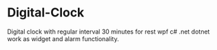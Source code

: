 # Digital-Clock
Digital clock with regular interval 30 minutes for rest wpf c# .net dotnet work as widget and alarm functionality.

